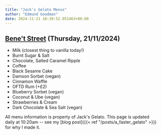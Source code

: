 ```yaml
---
title: "Jack's Gelato Menus"
author: "Edmund Goodman"
date: 2024-11-21 10:39:52.051463+00:00
---
```


## [Bene't Street](https://www.jacksgelato.com/bene-t-street-menu) (Thursday, 21/11/2024)

- Milk (closest thing to vanilla today!)
- Burnt Sugar & Salt
- Chocolate, Salted Caramel Ripple
- Coffee
- Black Sesame Cake
- Damson Sorbet (vegan)
- Cinnamon Waffle
- OFTD Rum (+£2)
- Blueberry Sorbet (vegan)
- Coconut & Ube (vegan)
- Strawberries & Cream
- Dark Chocolate & Sea Salt (vegan)

All menu information is property of Jack's Gelato. This page is
updated daily at 10:20am -- see my
[blog post]({{< ref "/posts/a_faster_gelato" >}}) for why I made it.
